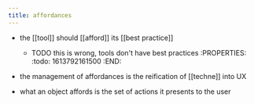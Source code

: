 ```yaml
---
title: affordances
---
```


- the [[tool]] should [[afford]] its [[best practice]]

  - TODO this is wrong, tools don't have best practices
:PROPERTIES:
:todo: 1613792161500
:END:
- the management of affordances is the reification of [[techne]] into UX
- what an object affords is the set of actions it presents to the user
